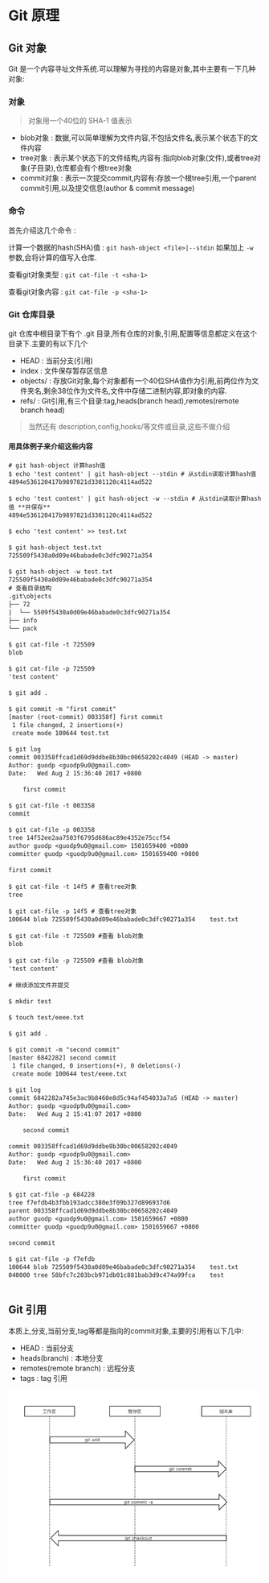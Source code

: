 # Git 原理

## Git 对象

Git 是一个内容寻址文件系统.可以理解为寻找的内容是对象,其中主要有一下几种对象:

### 对象

> 对象用一个40位的 SHA-1 值表示

* blob对象      :   数据,可以简单理解为文件内容,不包括文件名,表示某个状态下的文件内容
* tree对象      :   表示某个状态下的文件结构,内容有:指向blob对象(文件),或者tree对象(子目录),仓库都会有个根tree对象
* commit对象    :   表示一次提交commit,内容有:存放一个根tree引用,一个parent commit引用,以及提交信息(author & commit message)

### 命令

首先介绍这几个命令 :

计算一个数据的hash(SHA)值 : `git hash-object <file>|--stdin` 如果加上 `-w` 参数,会将计算的值写入仓库.

查看git对象类型 : `git cat-file -t <sha-1>`

查看git对象内容 : `git cat-file -p <sha-1>`

### Git 仓库目录

git 仓库中根目录下有个 .git 目录,所有仓库的对象,引用,配置等信息都定义在这个目录下.主要的有以下几个

* HEAD          :   当前分支(引用)
* index         :   文件保存暂存区信息
* objects/      :   存放Git对象,每个对象都有一个40位SHA值作为引用,前两位作为文件夹名,剩余38位作为文件名,文件中存储二进制内容,即对象的内容.
* refs/         :   Git引用,有三个目录:tag,heads(branch head),remotes(remote branch head)

> 当然还有 description,config,hooks/等文件或目录,这些不做介绍

#### 用具体例子来介绍这些内容

```
# git hash-object 计算hash值
$ echo 'test content' | git hash-object --stdin # 从stdin读取计算hash值
4894e536120417b9897821d3301120c4114ad522

$ echo 'test content' | git hash-object -w --stdin # 从stdin读取计算hash值 **并保存**
4894e536120417b9897821d3301120c4114ad522

$ echo 'test content' >> test.txt

$ git hash-object test.txt
725509f5430a0d09e46babade0c3dfc90271a354

$ git hash-object -w test.txt
725509f5430a0d09e46babade0c3dfc90271a354
# 查看目录结构
.git\objects
├── 72
|  └── 5509f5430a0d09e46babade0c3dfc90271a354
├── info
└── pack

$ git cat-file -t 725509
blob

$ git cat-file -p 725509
'test content'
                                                                      
$ git add .                                                           
                                                                      
$ git commit -m "first commit"                                        
[master (root-commit) 003358f] first commit                           
 1 file changed, 2 insertions(+)                                      
 create mode 100644 test.txt                                          
                                                                      
$ git log                                                             
commit 003358ffcad1d69d9ddbe8b30bc00658202c4049 (HEAD -> master)      
Author: guodp <guodp9u0@gmail.com>                                    
Date:   Wed Aug 2 15:36:40 2017 +0800                                
                                                                      
    first commit                                                      
                                                                      
$ git cat-file -t 003358                                              
commit                                                                
                                                                      
$ git cat-file -p 003358                                              
tree 14f52ee2aa7503f6795d686ac89e4352e75ccf54                         
author guodp <guodp9u0@gmail.com> 1501659400 +0800                    
committer guodp <guodp9u0@gmail.com> 1501659400 +0800                 
                                                                      
first commit 

$ git cat-file -t 14f5 # 查看tree对象
tree

$ git cat-file -p 14f5 # 查看tree对象
100644 blob 725509f5430a0d09e46babade0c3dfc90271a354    test.txt

$ git cat-file -t 725509 #查看 blob对象
blob

$ git cat-file -p 725509 #查看 blob对象
'test content'

# 继续添加文件并提交

$ mkdir test

$ touch test/eeee.txt

$ git add .

$ git commit -m "second commit"
[master 6842282] second commit
 1 file changed, 0 insertions(+), 0 deletions(-)
 create mode 100644 test/eeee.txt

$ git log
commit 6842282a745e3ac9b8460e8d5c94af454033a7a5 (HEAD -> master)
Author: guodp <guodp9u0@gmail.com>
Date:   Wed Aug 2 15:41:07 2017 +0800

    second commit

commit 003358ffcad1d69d9ddbe8b30bc00658202c4049
Author: guodp <guodp9u0@gmail.com>
Date:   Wed Aug 2 15:36:40 2017 +0800

    first commit

$ git cat-file -p 684228
tree f7efdb4b3fbb193adcc380e3f09b327d896937d6
parent 003358ffcad1d69d9ddbe8b30bc00658202c4049
author guodp <guodp9u0@gmail.com> 1501659667 +0800
committer guodp <guodp9u0@gmail.com> 1501659667 +0800

second commit

$ git cat-file -p f7efdb
100644 blob 725509f5430a0d09e46babade0c3dfc90271a354    test.txt
040000 tree 58bfc7c203bcb971db01c881bab3d9c474a99fca    test
                                                    
```

## Git 引用

本质上,分支,当前分支,tag等都是指向的commit对象,主要的引用有以下几中:

* HEAD : 当前分支
* heads(branch) : 本地分支
* remotes(remote branch) : 远程分支
* tags : tag 引用

![对象和引用关系图](./对象和引用关系图.png)